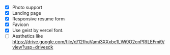 - [X] Photo support
- [X] Landing page
- [X] Responsive resume form
- [X] Favicon
- [X] Use geist by vercel font.
- [ ] Aesthetics like https://drive.google.com/file/d/12fhuVami3XXxbe1LWi9O2cnPRfLEFmi9/view?usp=drivesdk
